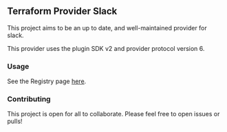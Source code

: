 ## Terraform Provider Slack
This project aims to be an up to date, and well-maintained provider for slack.

This provider uses the plugin SDK v2 and provider protocol version 6.

### Usage

See the Registry page [here](https://registry.terraform.io/providers/mw-root/slack/latest/docs).

### Contributing

This project is open for all to collaborate.
Please feel free to open issues or pulls!
